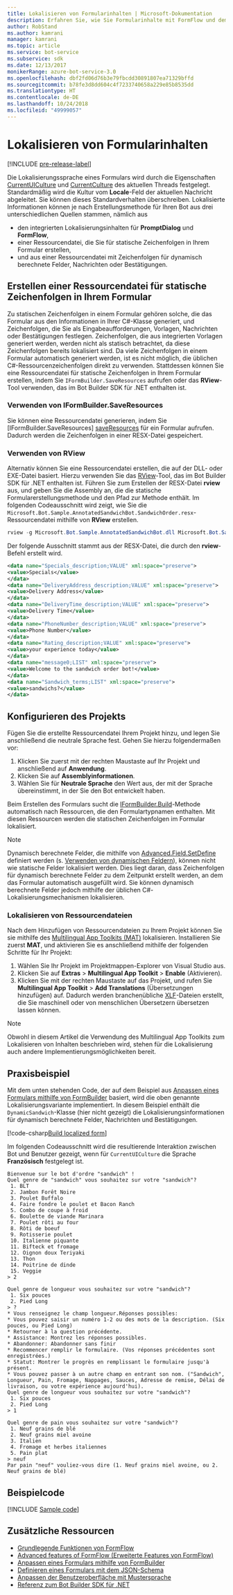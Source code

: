 ```yaml
---
title: Lokalisieren von Formularinhalten | Microsoft-Dokumentation
description: Erfahren Sie, wie Sie Formularinhalte mit FormFlow und dem Bot Builder SDK für .NET lokalisieren.
author: RobStand
ms.author: kamrani
manager: kamrani
ms.topic: article
ms.service: bot-service
ms.subservice: sdk
ms.date: 12/13/2017
monikerRange: azure-bot-service-3.0
ms.openlocfilehash: dbf2fd06d76b3e79fbcdd30891807ea71329bffd
ms.sourcegitcommit: b78fe3d8dd604c4f7233740658a229e85b8535dd
ms.translationtype: HT
ms.contentlocale: de-DE
ms.lasthandoff: 10/24/2018
ms.locfileid: "49999057"
---
```

# <a name="localize-form-content"></a>Lokalisieren von Formularinhalten

[!INCLUDE [pre-release-label](../includes/pre-release-label-v3.md)]

Die Lokalisierungssprache eines Formulars wird durch die Eigenschaften [CurrentUICulture](https://msdn.microsoft.com/en-us/library/system.threading.thread.currentuiculture(v=vs.110).aspx) und [CurrentCulture](https://msdn.microsoft.com/en-us/library/system.threading.thread.currentculture(v=vs.110).aspx) des aktuellen Threads festgelegt. Standardmäßig wird die Kultur vom **Locale**-Feld der aktuellen Nachricht abgeleitet. Sie können dieses Standardverhalten überschreiben. Lokalisierte Informationen können je nach Erstellungsmethode für Ihren Bot aus drei unterschiedlichen Quellen stammen, nämlich aus

- den integrierten Lokalisierungsinhalten für **PromptDialog** und **FormFlow**,
- einer Ressourcendatei, die Sie für statische Zeichenfolgen in Ihrem Formular erstellen,
- und aus einer Ressourcendatei mit Zeichenfolgen für dynamisch berechnete Felder, Nachrichten oder Bestätigungen.

## <a name="generate-a-resource-file-for-the-static-strings-in-your-form"></a>Erstellen einer Ressourcendatei für statische Zeichenfolgen in Ihrem Formular

Zu statischen Zeichenfolgen in einem Formular gehören solche, die das Formular aus den Informationen in Ihrer C#-Klasse generiert, und Zeichenfolgen, die Sie als Eingabeaufforderungen, Vorlagen, Nachrichten oder Bestätigungen festlegen. Zeichenfolgen, die aus integrierten Vorlagen generiert werden, werden nicht als statisch betrachtet, da diese Zeichenfolgen bereits lokalisiert sind. Da viele Zeichenfolgen in einem Formular automatisch generiert werden, ist es nicht möglich, die üblichen C#-Ressourcenzeichenfolgen direkt zu verwenden. Stattdessen können Sie eine Ressourcendatei für statische Zeichenfolgen in Ihrem Formular erstellen, indem Sie `IFormBuilder.SaveResources` aufrufen oder das **RView**-Tool verwenden, das im Bot Builder SDK für .NET enthalten ist.

### <a name="use-iformbuildersaveresources"></a>Verwenden von IFormBuilder.SaveResources

Sie können eine Ressourcendatei generieren, indem Sie [IFormBuilder.SaveResources] [saveResources] für ein Formular aufrufen. Dadurch werden die Zeichenfolgen in einer RESX-Datei gespeichert.

### <a name="use-rview"></a>Verwenden von RView

Alternativ können Sie eine Ressourcendatei erstellen, die auf der DLL- oder EXE-Datei basiert. Hierzu verwenden Sie das <a href="https://github.com/Microsoft/BotBuilder/tree/master/CSharp/Tools/RView" target="_blank">RView</a>-Tool, das im Bot Builder SDK für .NET enthalten ist. Führen Sie zum Erstellen der RESX-Datei **rview** aus, und geben Sie die Assembly an, die die statische Formularerstellungsmethode und den Pfad zur Methode enthält. Im folgenden Codeausschnitt wird zeigt, wie Sie die `Microsoft.Bot.Sample.AnnotatedSandwichBot.SandwichOrder.resx`-Ressourcendatei mithilfe von **RView** erstellen. 

```csharp
rview -g Microsoft.Bot.Sample.AnnotatedSandwichBot.dll Microsoft.Bot.Sample.AnnotatedSandwichBot.SandwichOrder.BuildForm
```

Der folgende Ausschnitt stammt aus der RESX-Datei, die durch den **rview**-Befehl erstellt wird.

```xml
<data name="Specials_description;VALUE" xml:space="preserve">
<value>Specials</value>
</data>
<data name="DeliveryAddress_description;VALUE" xml:space="preserve">
<value>Delivery Address</value>
</data>
<data name="DeliveryTime_description;VALUE" xml:space="preserve">
<value>Delivery Time</value>
</data>
<data name="PhoneNumber_description;VALUE" xml:space="preserve">
<value>Phone Number</value>
</data>
<data name="Rating_description;VALUE" xml:space="preserve">
<value>your experience today</value>
</data>
<data name="message0;LIST" xml:space="preserve">
<value>Welcome to the sandwich order bot!</value>
</data>
<data name="Sandwich_terms;LIST" xml:space="preserve">
<value>sandwichs?</value>
</data>
```

## <a name="configure-your-project"></a>Konfigurieren des Projekts

Fügen Sie die erstellte Ressourcendatei Ihrem Projekt hinzu, und legen Sie anschließend die neutrale Sprache fest. Gehen Sie hierzu folgendermaßen vor: 

1. Klicken Sie zuerst mit der rechten Maustaste auf Ihr Projekt und anschließend auf **Anwendung**.
2. Klicken Sie auf **Assemblyinformationen**.
3. Wählen Sie für **Neutrale Sprache** den Wert aus, der mit der Sprache übereinstimmt, in der Sie den Bot entwickelt haben.

Beim Erstellen des Formulars sucht die [IFormBuilder.Build][build]-Methode automatisch nach Ressourcen, die den Formulartypnamen enthalten. Mit diesen Ressourcen werden die statischen Zeichenfolgen im Formular lokalisiert. 

> [!NOTE]
> Dynamisch berechnete Felder, die mithilfe von [Advanced.Field.SetDefine][setDefine] definiert werden (s. [Verwenden von dynamischen Feldern](bot-builder-dotnet-formflow-formbuilder.md#dynamically-define-field-values-confirmations-and-messages)), können nicht wie statische Felder lokalisiert werden. Dies liegt daran, dass Zeichenfolgen für dynamisch berechnete Felder zu dem Zeitpunkt erstellt werden, an dem das Formular automatisch ausgefüllt wird. Sie können dynamisch berechnete Felder jedoch mithilfe der üblichen C#-Lokalisierungsmechanismen lokalisieren.

### <a name="localize-resource-files"></a>Lokalisieren von Ressourcendateien 

Nach dem Hinzufügen von Ressourcendateien zu Ihrem Projekt können Sie sie mithilfe des <a href="https://developer.microsoft.com/en-us/windows/develop/multilingual-app-toolkit" target="_blank">Multilingual App Toolkits (MAT)</a> lokalisieren. Installieren Sie zuerst **MAT**, und aktivieren Sie es anschließend mithilfe der folgenden Schritte für Ihr Projekt:

1. Wählen Sie Ihr Projekt im Projektmappen-Explorer von Visual Studio aus.
2. Klicken Sie auf **Extras** > **Multilingual App Toolkit** > **Enable** (Aktivieren).
3. Klicken Sie mit der rechten Maustaste auf das Projekt, und rufen Sie **Multilingual App Toolkit** > **Add Translations** (Übersetzungen hinzufügen) auf. Dadurch werden branchenübliche <a href="https://en.wikipedia.org/wiki/XLIFF" target="_blank">XLF</a>-Dateien erstellt, die Sie maschinell oder von menschlichen Übersetzern übersetzen lassen können.

> [!NOTE]
> Obwohl in diesem Artikel die Verwendung des Multilingual App Toolkits zum Lokalisieren von Inhalten beschrieben wird, stehen für die Lokalisierung auch andere Implementierungsmöglichkeiten bereit.

## <a name="see-it-in-action"></a>Praxisbeispiel

Mit dem unten stehenden Code, der auf dem Beispiel aus [Anpassen eines Formulars mithilfe von FormBuilder](bot-builder-dotnet-formflow-formbuilder.md) basiert, wird die oben genannte Lokalisierungsvariante implementiert. In diesem Beispiel enthält die `DynamicSandwich`-Klasse (hier nicht gezeigt) die Lokalisierungsinformationen für dynamisch berechnete Felder, Nachrichten und Bestätigungen.

[!code-csharp[Build localized form](../includes/code/dotnet-formflow-localize.cs#buildLocalizedForm)]

Im folgenden Codeausschnitt wird die resultierende Interaktion zwischen Bot und Benutzer gezeigt, wenn für `CurrentUICulture` die Sprache **Französisch** festgelegt ist.

```console
Bienvenue sur le bot d'ordre "sandwich" !
Quel genre de "sandwich" vous souhaitez sur votre "sandwich"?
 1. BLT
 2. Jambon Forêt Noire
 3. Poulet Buffalo
 4. Faire fondre le poulet et Bacon Ranch
 5. Combo de coupe à froid
 6. Boulette de viande Marinara
 7. Poulet rôti au four
 8. Rôti de boeuf
 9. Rotisserie poulet
 10. Italienne piquante
 11. Bifteck et fromage
 12. Oignon doux Teriyaki
 13. Thon
 14. Poitrine de dinde
 15. Veggie
> 2

Quel genre de longueur vous souhaitez sur votre "sandwich"?
 1. Six pouces
 2. Pied Long
> ?
* Vous renseignez le champ longueur.Réponses possibles:
* Vous pouvez saisir un numéro 1-2 ou des mots de la description. (Six pouces, ou Pied Long)
* Retourner à la question précédente.
* Assistance: Montrez les réponses possibles.
* Abandonner: Abandonner sans finir
* Recommencer remplir le formulaire. (Vos réponses précédentes sont enregistrées.)
* Statut: Montrer le progrès en remplissant le formulaire jusqu'à présent.
* Vous pouvez passer à un autre champ en entrant son nom. ("Sandwich", Longueur, Pain, Fromage, Nappages, Sauces, Adresse de remise, Délai de livraison, ou votre expérience aujourd'hui).
Quel genre de longueur vous souhaitez sur votre "sandwich"?
 1. Six pouces
 2. Pied Long
> 1

Quel genre de pain vous souhaitez sur votre "sandwich"?
 1. Neuf grains de blé
 2. Neuf grains miel avoine
 3. Italien
 4. Fromage et herbes italiennes
 5. Pain plat
> neuf
Par pain "neuf" vouliez-vous dire (1. Neuf grains miel avoine, ou 2. Neuf grains de blé)
```

## <a name="sample-code"></a>Beispielcode

[!INCLUDE [Sample code](../includes/snippet-dotnet-formflow-samples.md)]

## <a name="additional-resources"></a>Zusätzliche Ressourcen

- [Grundlegende Funktionen von FormFlow](bot-builder-dotnet-formflow.md)
- [Advanced features of FormFlow (Erweiterte Features von FormFlow)](bot-builder-dotnet-formflow-advanced.md)
- [Anpassen eines Formulars mithilfe von FormBuilder](bot-builder-dotnet-formflow-formbuilder.md)
- [Definieren eines Formulars mit dem JSON-Schema](bot-builder-dotnet-formflow-json-schema.md)
- [Anpassen der Benutzeroberfläche mit Mustersprache](bot-builder-dotnet-formflow-pattern-language.md)
- <a href="/dotnet/api/?view=botbuilder-3.11.0" target="_blank">Referenz zum Bot Builder SDK für .NET</a>

[build]: /dotnet/api/microsoft.bot.builder.formflow.formbuilder-1.build 

[setDefine]: /dotnet/api/microsoft.bot.builder.formflow.advanced.field-1.setdefine

[saveResources]: /dotnet/api/microsoft.bot.builder.formflow.iform-1.saveresources
